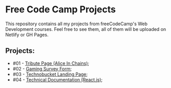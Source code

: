 # Free Code Camp Projects

This repository contains all my projects from freeCodeCamp's Web Development courses. Feel free to see them, all of them will be uploaded on Netlify or GH Pages.

## Projects:

* #01 - [Tribute Page (Alice In Chains)](https://github.com/gughog/freeCodeCamp-projects/tree/master/001-tribute-page);
* #02 - [Gaming Survey Form](https://github.com/gughog/freeCodeCamp-projects/tree/master/002-survey-form);
* #03 - [Technobucket Landing Page](https://github.com/gughog/freeCodeCamp-projects/tree/master/003-product-landing-page);
* #04 - [Technical Documentation (React.js)](https://github.com/gughog/freeCodeCamp-projects/tree/master/004-technical-docs);
